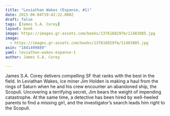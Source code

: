 ```yaml
---
title: "Leviathan Wakes (Expanse, #1)"
date: 2015-06-04T19:42:22.000Z
draft: false
tags: [James S.A. Corey]
layout: book
image: https://images.gr-assets.com/books/1376168297m/11483885.jpg
image: 
  - https://images.gr-assets.com/books/1376168297m/11483885.jpg
asin: "1841499889"
yaml: leviathan-wakes-expanse-1
author: James S.A. Corey

---
```


James S.A. Corey delivers compelling SF that ranks with the best in the field. In Leviathan Wakes, ice miner Jim Holden is making a haul from the rings of Saturn when he and his crew encounter an abandoned ship, the Scopuli. Uncovering a terrifying secret, Jim bears the weight of impending catastrophe. At the same time, a detective has been hired by well-heeled parents to find a missing girl, and the investigator’s search leads him right to the Scopuli.